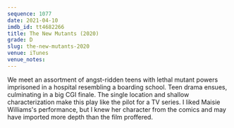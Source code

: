 ```yaml
---
sequence: 1077
date: 2021-04-10
imdb_id: tt4682266
title: The New Mutants (2020)
grade: D
slug: the-new-mutants-2020
venue: iTunes
venue_notes:
---
```


We meet an assortment of angst-ridden teens with lethal mutant powers imprisoned in a hospital resembling a boarding school. Teen drama ensues, culminating in a big CGI finale. The single location and shallow characterization make this play like the pilot for a TV series. I liked Maisie Williams's performance, but I knew her character from the comics and may have imported more depth than the film proffered.